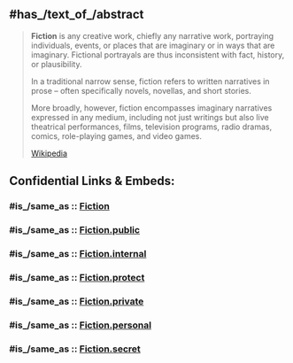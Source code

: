 
## #has_/text_of_/abstract 

> **Fiction** is any creative work, chiefly any narrative work, 
> portraying individuals, events, or places that are imaginary or in ways that are imaginary. 
> Fictional portrayals are thus inconsistent with fact, history, or plausibility. 
> 
> In a traditional narrow sense, fiction refers to written narratives in prose – 
> often specifically novels, novellas, and short stories. 
> 
> More broadly, however, fiction encompasses imaginary narratives expressed in any medium, 
> including not just writings but also live theatrical performances, 
> films, television programs, radio dramas, comics, role-playing games, and video games.
>
> [Wikipedia](https://en.wikipedia.org/wiki/Fiction) 


## Confidential Links & Embeds: 

### #is_/same_as :: [Fiction](/_Standards/Media/Genre/Fiction.md) 

### #is_/same_as :: [Fiction.public](/_public/Media/Genre/Fiction.public.md) 

### #is_/same_as :: [Fiction.internal](/_internal/Media/Genre/Fiction.internal.md) 

### #is_/same_as :: [Fiction.protect](/_protect/Media/Genre/Fiction.protect.md) 

### #is_/same_as :: [Fiction.private](/_private/Media/Genre/Fiction.private.md) 

### #is_/same_as :: [Fiction.personal](/_personal/Media/Genre/Fiction.personal.md) 

### #is_/same_as :: [Fiction.secret](/_secret/Media/Genre/Fiction.secret.md)

